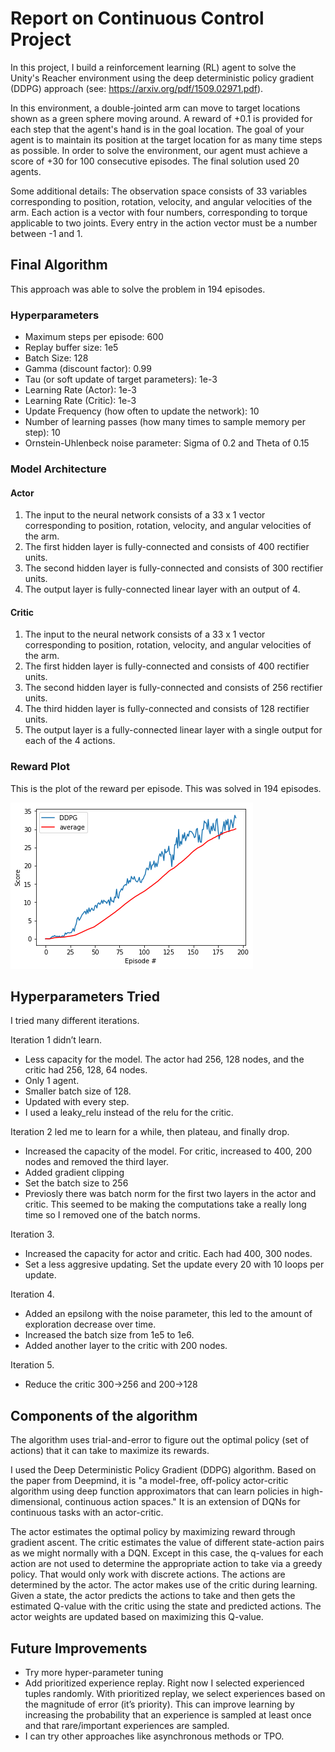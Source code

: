 # Report on Continuous Control Project

In this project, I build a reinforcement learning (RL) agent to solve the Unity's Reacher environment using the deep deterministic policy gradient (DDPG) approach (see: https://arxiv.org/pdf/1509.02971.pdf).

In this environment, a double-jointed arm can move to target locations shown as a green sphere moving around. A reward of +0.1 is provided for each step that the agent's hand is in the goal location. The goal of your agent is to maintain its position at the target location for as many time steps as possible. In order to solve the environment, our agent must achieve a score of +30 for 100 consecutive episodes. The final solution used 20 agents.

Some additional details: The observation space consists of 33 variables corresponding to position, rotation, velocity, and angular velocities of the arm. Each action is a vector with four numbers, corresponding to torque applicable to two joints. Every entry in the action vector must be a number between -1 and 1.


## Final Algorithm

This approach was able to solve the problem in 194 episodes.

### Hyperparameters

* Maximum steps per episode: 600
* Replay buffer size: 1e5
* Batch Size: 128
* Gamma (discount factor): 0.99
* Tau (or soft update of target parameters): 1e-3
* Learning Rate (Actor): 1e-3
* Learning Rate (Critic): 1e-3
* Update Frequency (how often to update the network): 10
* Number of learning passes (how many times to sample memory per step): 10
* Ornstein-Uhlenbeck noise parameter: Sigma of 0.2 and Theta of 0.15

### Model Architecture

#### Actor

1. The input to the neural network consists of a 33 x 1 vector corresponding to position, rotation, velocity, and angular velocities of the arm.
2. The first hidden layer is fully-connected and consists of 400 rectifier units.
3.  The second hidden layer is fully-connected and consists of 300 rectifier units.
4. The output layer is fully-connected linear layer with an output of 4.

#### Critic

1. The input to the neural network consists of a 33 x 1 vector corresponding to position, rotation, velocity, and angular velocities of the arm.
2. The first hidden layer is fully-connected and consists of 400 rectifier units.
3. The second hidden layer is fully-connected and consists of 256 rectifier units.
4. The third hidden layer is fully-connected and consists of 128 rectifier units.
5. The output layer is a fully-connected linear layer with a single output for each of the 4 actions.

### Reward Plot

This is the plot of the reward per episode. This was solved in 194 episodes.

![Reward Plot](reward_plot.png)

## Hyperparameters Tried

I tried many different iterations.

Iteration 1 didn’t learn.

- Less capacity for the model. The actor had 256, 128 nodes, and the critic had 256, 128, 64 nodes.
- Only 1 agent.
- Smaller batch size of 128.
- Updated with every step.
- I used a leaky_relu instead of the relu for the critic.
 
Iteration 2 led me to learn for a while, then plateau, and finally drop.

- Increased the capacity of the model. For critic, increased to 400, 200 nodes and removed the third layer.
- Added gradient clipping
- Set the batch size to 256
- Previosly there was batch norm for the first two layers in the actor and critic. This seemed to be making the computations take a really long time so I removed one of the batch norms.

Iteration 3.

- Increased the capacity for actor and critic. Each had 400, 300 nodes.
- Set a less aggresive updating. Set the update every 20 with 10 loops per update.

Iteration 4.

- Added an epsilong with the noise parameter, this led to the amount of exploration decrease over time.
- Increased the batch size from 1e5 to 1e6.
- Added another layer to the critic with 200 nodes.

Iteration 5.

- Reduce the critic 300->256 and 200->128


## Components of the algorithm

The algorithm uses trial-and-error to figure out the optimal policy (set of actions) that it can take to maximize its rewards.

I used the Deep Deterministic Policy Gradient (DDPG) algorithm. Based on the paper from Deepmind, it is "a model-free, off-policy actor-critic algorithm using deep function approximators that can learn policies in high-dimensional, continuous action spaces." It is an extension of DQNs for continuous tasks with an actor-critic.

The actor estimates the optimal policy by maximizing reward through gradient ascent. The critic estimates the value of different state-action pairs as we might normally with a DQN. Except in this case, the q-values for each action are not used to determine the appropriate action to take via a greedy policy. That would only work with discrete actions. The actions are determined by the actor. The actor makes use of the critic during learning. Given a state, the actor predicts the actions to take and then gets the estimated Q-value with the critic using the state and predicted actions. The actor weights are updated based on maximizing this Q-value.
## Future Improvements

* Try more hyper-parameter tuning
* Add prioritized experience replay. Right now I selected experienced tuples randomly. With prioritized replay, we select experiences based on the magnitude of error (it’s priority). This can improve learning by increasing the probability that an experience is sampled at least once and that rare/important experiences are sampled.
* I can try other approaches like asynchronous methods or TPO.